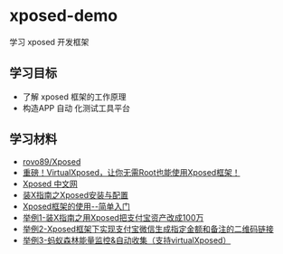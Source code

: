 # xposed-demo
 学习 xposed 开发框架

## 学习目标
- 了解 xposed 框架的工作原理
- 构造APP 自动 化测试工具平台

## 学习材料
- [rovo89/Xposed](https://github.com/rovo89/Xposed)
- [重磅！VirtualXposed，让你无需Root也能使用Xposed框架！](https://github.com/android-hacker/VirtualXposed)
- [Xposed 中文网](https://xposed.appkg.com/category/xposed)
- [装X指南之Xposed安装与配置](https://www.jianshu.com/p/aa2ada7bd637)
- [Xposed框架的使用--简单入门](https://blog.csdn.net/xingkong_hdc/article/details/82531505)
- [举例1-装X指南之用Xposed把支付宝资产改成100万](https://blog.csdn.net/qq_21051503/article/details/86486469)
- [举例2-Xposed框架下实现支付宝微信生成指定金额和备注的二维码链接](https://blog.csdn.net/qq693411/article/details/83578847)
- [举例3-蚂蚁森林能量监控&自动收集（支持virtualXposed）](https://github.com/Joysing/AlipayAutoGetForest)
